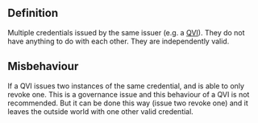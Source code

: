 ## Definition
Multiple credentials issued by the same issuer (e.g. a [QVI](term_qvi)). They do not have anything to do with each other. They are independently valid.

## Misbehaviour
If a QVI issues two instances of the same credential, and is able to only revoke one. This is a governance issue and this behaviour of a QVI is not recommended. But it can be done this way (issue two revoke one) and it leaves the outside world with one other valid credential.